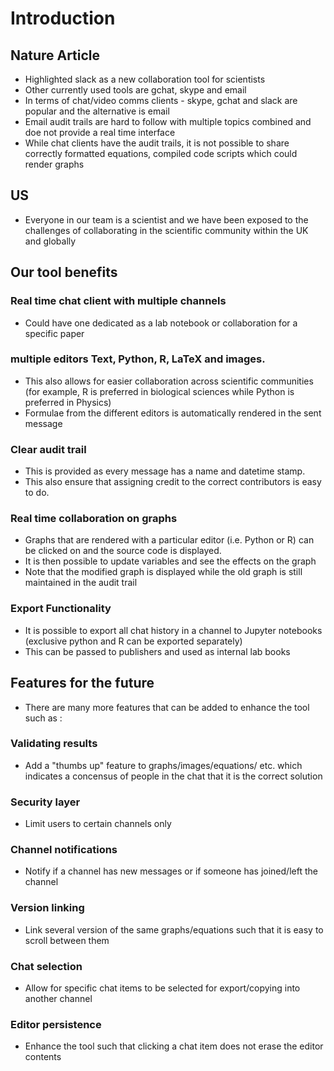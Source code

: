 # Introduction

## Nature Article
* Highlighted slack as a new collaboration tool for scientists
* Other currently used tools are gchat, skype and email 
* In terms of chat/video comms clients - skype, gchat and slack are popular and the alternative is email
* Email audit trails are hard to follow with multiple topics combined and doe not provide a real time interface
* While chat clients have the audit trails, it is not possible to share correctly formatted equations, compiled code scripts which could render graphs
 
## US
* Everyone in our team is a scientist and we have been exposed to the challenges of collaborating in the scientific community within the UK and globally

## Our tool benefits
### Real time chat client with multiple channels
* Could have one dedicated as a lab notebook or collaboration for a specific paper

### multiple editors  Text, Python, R, LaTeX and images. 
* This also allows for easier collaboration across scientific communities (for example, R is preferred in biological sciences while Python is preferred in Physics)
* Formulae from the different editors is automatically rendered in the sent message

### Clear audit trail 
* This is provided as every message has a name and datetime stamp. 
* This also ensure that assigning credit to the correct contributors is easy to do.

### Real time collaboration on graphs
* Graphs that are rendered with a particular editor (i.e. Python or R) can be clicked on and the source code is displayed. 
* It is then possible to update variables and see the effects on the graph
* Note that the modified graph is displayed while the old graph is still maintained in the audit trail

### Export Functionality
* It is possible to export all chat history in a channel to Jupyter notebooks (exclusive python and R can be exported separately)
 * This can be passed to publishers and used as internal lab books
 
## Features for the future
* There are many more features that can be added to enhance the tool such as :
### Validating results
* Add a "thumbs up" feature to graphs/images/equations/ etc. which indicates a concensus of people in the chat that it is the correct solution

### Security layer 
* Limit users to certain channels only

### Channel notifications
* Notify if a channel has new messages or if someone has joined/left the channel

### Version linking
* Link several version of the same graphs/equations such that it is easy to scroll between them 

### Chat selection
* Allow for specific chat items to be selected for export/copying into another channel

### Editor persistence 
* Enhance the tool such that clicking a chat item does not erase the editor contents
